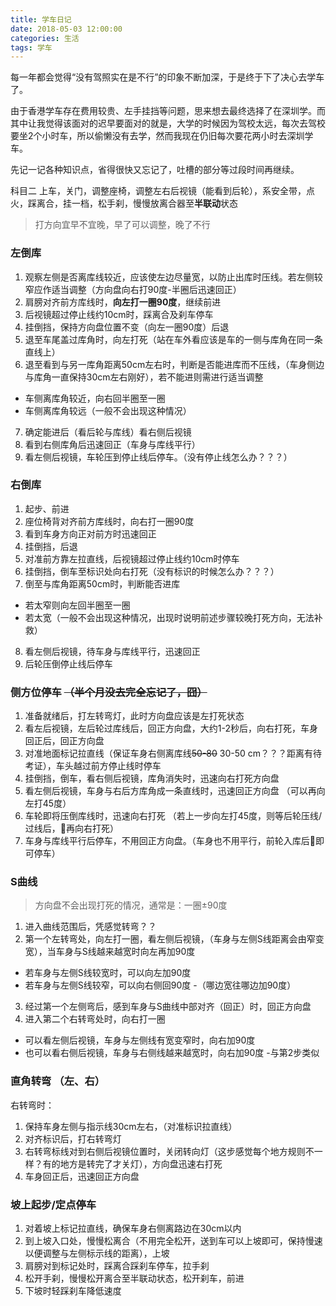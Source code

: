 ```yaml
---
title: 学车日记
date: 2018-05-03 12:00:00
categories: 生活
tags: 学车
---
```


每一年都会觉得“没有驾照实在是不行”的印象不断加深，于是终于下了决心去学车了。

由于香港学车存在费用较贵、左手挂挡等问题，思来想去最终选择了在深圳学。而其中让我觉得该面对的迟早要面对的就是，大学的时候因为驾校太远，每次去驾校要坐2个小时车，所以偷懒没有去学，然而我现在仍旧每次要花两小时去深圳学车。

先记一记各种知识点，省得很快又忘记了，吐槽的部分等过段时间再继续。

科目二
上车，关门，调整座椅，调整左右后视镜（能看到后轮），系安全带，点火，踩离合，挂一档，松手刹，慢慢放离合器至**半联动**状态

> 打方向宜早不宜晚，早了可以调整，晚了不行

### 左倒库
1. 观察左侧是否离库线较近，应该使左边尽量宽，以防止出库时压线。若左侧较窄应作适当调整（方向盘向右打90度-半圈后迅速回正）
2. 肩膀对齐前方库线时，**向左打一圈90度**，继续前进
3. 后视镜超过停止线约10cm时，踩离合及刹车停车
4. 挂倒挡，保持方向盘位置不变（向左一圈90度）后退
5. 退至车尾盖过库角时，向左打死（站在车外看应该是车的一侧与库角在同一条直线上）
6. 退至看到与另一库角距离50cm左右时，判断是否能进库而不压线，（车身侧边与库角一直保持30cm左右刚好），若不能进则需进行适当调整
  - 车侧离库角较近，向右回半圈至一圈
  - 车侧离库角较远（一般不会出现这种情况）
7. 确定能进后（看后轮与库线）看右侧后视镜
8. 看到右侧库角后迅速回正（车身与库线平行）
9. 看左侧后视镜，车轮压到停止线后停车。（没有停止线怎么办？？？）

### 右倒库
1. 起步、前进
2. 座位椅背对齐前方库线时，向右打一圈90度
3. 看到车身方向正对前方时迅速回正
4. 挂倒挡，后退
5. 对准前方靠左拉直线，后视镜超过停止线约10cm时停车
6. 挂倒挡，倒车至标识处向右打死（没有标识的时候怎么办？？？）
7. 倒至与库角距离50cm时，判断能否进库
  - 若太窄则向左回半圈至一圈
  - 若太宽（一般不会出现这种情况，出现时说明前述步骤较晚打死方向，无法补救）
8. 看左侧后视镜，待车身与库线平行，迅速回正
9. 后轮压倒停止线后停车

### 侧方位停车 ~~（半个月没去完全忘记了，囧）~~
1. 准备就绪后，打左转弯灯，此时方向盘应该是左打死状态
2. 看左后视镜，左后轮过库线后，回正方向盘，大约1-2秒后，向右打死，车身回正后，回正方向盘
3. 对准地面标记拉直线（保证车身右侧离库线~~50-80~~ 30-50 cm？？？距离有待考证），车头越过前方停止线时停车
4. 挂倒挡，倒车，看右侧后视镜，库角消失时，迅速向右打死方向盘
5. 看左侧后视镜，车身与右后方库角成一条直线时，迅速回正方向盘 （可以再向左打45度）
6. 车轮即将压倒库线时，迅速向右打死 （若上一步向左打45度，则等后轮压线/过线后，再向右打死）
7. 车身与库线平行后停车，不用回正方向盘。（车身也不用平行，前轮入库后即可停车）

### S曲线
> 方向盘不会出现打死的情况，通常是：一圈±90度

1. 进入曲线范围后，凭感觉转弯？？
2. 第一个左转弯处，向左打一圈，看左侧后视镜，（车身与左侧S线距离会由窄变宽），当车身与S线越来越宽时向左再加90度
  - 若车身与左侧S线较宽时，可以向左加90度
  - 若车身与左侧S线较窄，可以向右侧回90度
  -（哪边宽往哪边加90度）
3. 经过第一个左侧弯后，感到车身与S曲线中部对齐（回正）时，回正方向盘
4. 进入第二个右转弯处时，向右打一圈
  - 可以看左侧后视镜，车身与左侧线有宽变窄时，向右加90度
  - 也可以看右侧后视镜，车身与右侧线越来越宽时，向右加90度
  -与第2步类似

### 直角转弯 （左、右）
右转弯时：
1. 保持车身左侧与指示线30cm左右，（对准标识拉直线）
2. 对齐标识后，打右转弯灯
3. 右转弯标线对到右侧后视镜位置时，关闭转向灯（这步感觉每个地方规则不一样？有的地方是转完了才关灯），方向盘迅速右打死
4. 车身回正后，迅速回正方向盘

### 坡上起步/定点停车
1. 对着坡上标记拉直线，确保车身右侧离路边在30cm以内
2. 到上坡入口处，慢慢松离合（不用完全松开，送到车可以上坡即可，保持慢速以便调整与左侧标示线的距离），上坡
3. 肩膀对到标记处时，踩离合踩刹车停车，拉手刹
4. 松开手刹，慢慢松开离合至半联动状态，松开刹车，前进
5. 下坡时轻踩刹车降低速度
